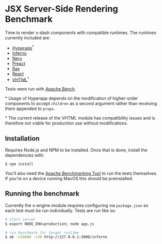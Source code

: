 # JSX Server-Side Rendering Benchmark

Time to render x-dash components with compatible runtimes. The runtimes currently included are:

- [Hyperapp](https://github.com/hyperapp/hyperapp)<sup>\*</sup>
- [Inferno](https://infernojs.org/)
- [Nerv](https://github.com/NervJS/nerv)
- [Preact](https://preactjs.com/)
- [Rax](https://alibaba.github.io/rax/)
- [React](https://reactjs.org/)
- [VHTML](https://github.com/developit/vhtml)<sup>†</sup>

Tests were run with [Apache Bench](https://httpd.apache.org/docs/2.4/programs/ab.html).

\* Usage of Hyperapp depends on the modification of higher-order components to accept `children` as a second argument rather than receiving them appended to `props`.

† The current release of the VHTML module has compatibility issues and is therefore not viable for production use without modifications.

## Installation

Requires Node.js and NPM to be installed. Once that is done, install the dependencies with:

```sh
$ npm install
```

You'll also need the [Apache Benchmarking Tool](https://httpd.apache.org/docs/2.4/programs/ab.html) to run the tests themselves. If you're on a device running MacOS this should be preinstalled.

## Running the benchmark

Currently the x-engine module requires configuring via `package.json` so each test must be run individually. Tests are run like so:

```sh
# start server
$ export NODE_ENV=production; node app.js

# run benchmark for target runtime
$ ab -n10000 -c50 http://127.0.0.1:3000/inferno
```
